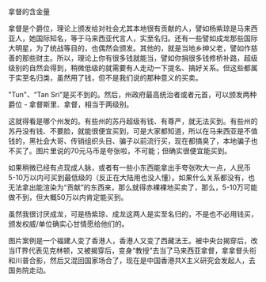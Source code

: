 拿督的含金量
  
拿督是个爵位，理论上颁发给对社会尤其本地很有贡献的人，譬如杨紫琼是马来西亚人，她国际知名，等于马来西亚代言人，实至名归。还有一些譬如成龙那些国际大明星，为了统战等目的，也偶然会颁发。其他的，就是当地乡绅父老，譬如作慈善的那些财主。所以，理论上你有很多钱就能当，譬如你捐很多钱修桥补路，超级级别的自然会得到，稍微低级的就需要有人走动一下提名、搞好关系。但这些都属于实至名归类，虽然用了钱，但不是我们说的那种意义的买卖。

"Tun"、“Tan Sri”是买不到的。然后，州政府最高统治者或者元首，可以颁发两种爵位 - 拿督斯里、拿督，相当于两级别。

这就得看是哪个州发的。有些州的苏丹超级有钱、有尊严，就无法买到。有些州的苏丹没有钱、不要脸，就能很便宜买到，可是大家都知道，所以在马来西亚是不值钱的，黑社会大哥、传销组织头目、骗子以前流行买，现在都搞臭了，本地骗子也不买了。图片里说的70元马币是夸张啦，不可能；但确实很便宜能买到。

如果稍微已经有点现成人脉，或者有一些小东西能拿出手夸张吹大一点，人民币5-10万以内可买到最低级的（反正在大陆用也没人懂）。如果什么关系都没有，也无法拿出能渲染为“贡献”的东西来，那么就得赤裸裸地买卖了，那么，5-10万可能做不到，但大概50万以内肯定能买到。

虽然我很讨厌成龙，可是杨紫琼、成龙这两人是实至名归的，不是也不必用钱买，颁发权威/单位确实心甘情愿给他们的。

图片案例是一个福建人变了香港人，香港人又变了西藏法王。被中央台揭穿后，改当IT界代表见克林顿，又被揭穿后，变身“教授”去当了马来西亚拿督，拿拿督头衔和川普合影，然后又混回国家场合了，现在是中国香港共X主义研究会发起人，去国务院走动。
